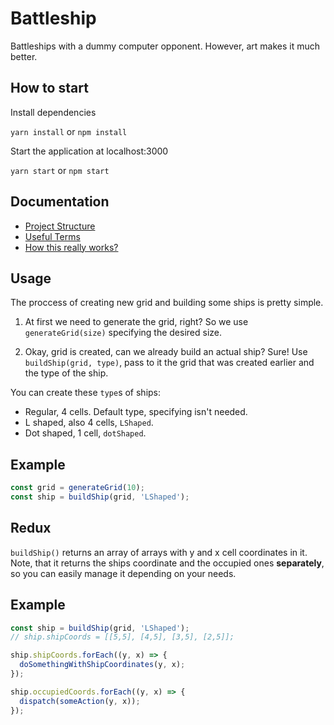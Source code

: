 # Battleship

Battleships with a dummy computer opponent. However, art makes it much better.

## How to start
Install dependencies

`yarn install` or `npm install`

Start the application at localhost:3000

`yarn start` or `npm start`

## Documentation

- [Project Structure](docs/project-structure.md)
- [Useful Terms](docs/useful-terms.md)
- [How this really works?](docs/how-this-really-works.md)

## Usage

The proccess of creating new grid and building some ships is pretty simple.

1. At first we need to generate the grid, right? So we use `generateGrid(size)` specifying the desired size.

2. Okay, grid is created, can we already build an actual ship? Sure! Use `buildShip(grid, type)`, pass to it the grid that was created earlier and the type of the ship.

You can create these `type`s of ships:
- Regular, 4 cells. Default type, specifying isn't needed.
- L shaped, also 4 cells, `LShaped`.
- Dot shaped, 1 cell, `dotShaped`.

## Example

```javascript
const grid = generateGrid(10);
const ship = buildShip(grid, 'LShaped');
```

## Redux

`buildShip()` returns an array of arrays with y and x cell coordinates in it. Note, that it returns the ships coordinate and the occupied ones **separately**, so you can easily manage it depending on your needs.

## Example

```javascript
const ship = buildShip(grid, 'LShaped');
// ship.shipCoords = [[5,5], [4,5], [3,5], [2,5]];

ship.shipCoords.forEach((y, x) => {
  doSomethingWithShipCoordinates(y, x);
});

ship.occupiedCoords.forEach((y, x) => {
  dispatch(someAction(y, x));
});
```
